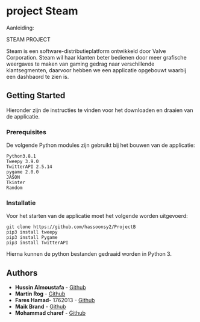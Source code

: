 # project Steam

Aanleiding:

STEAM PROJECT 

Steam is een software-distributieplatform ontwikkeld door Valve Corporation.
Steam wil haar klanten beter bedienen door meer grafische weergaves te maken van gaming gedrag naar verschillende klantsegmenten,
daarvoor hebben we een applicatie opgebouwt waarbij een dashbaord te zien is.

## Getting Started

Hieronder zijn de instructies te vinden voor het downloaden en draaien van de applicatie. 

### Prerequisites

De volgende Python modules zijn gebruikt bij het bouwen van de applicatie:

```
Python3.8.1
Tweepy 3.9.0 
TwitterAPI 2.5.14 
pygame 2.0.0
JASON
Tkinter
Random

```
### Installatie

Voor het starten van de applicatie moet het volgende worden uitgevoerd:

```
git clone https://github.com/hassoonsy2/ProjectB 
pip3 install tweepy
pip3 install Pygame
pip3 install TwitterAPI 
``` 
Hierna kunnen de python bestanden gedraaid worden in Python 3. 

## Authors

* **Hussin Almoustafa** - [Github](https://github.com/hassoonsy2)
* **Martin Rog**  - [Github](https://github.com/martinrog)
* **Fares Hamad**- 1762013 - [Github](https://github.com/Fareshamad)
* **Maik Brand**  - [Github](https://github.com/maikbrand1)
* **Mohammad charef**  - [Github](https://github.com/MohamedCharefHU)


